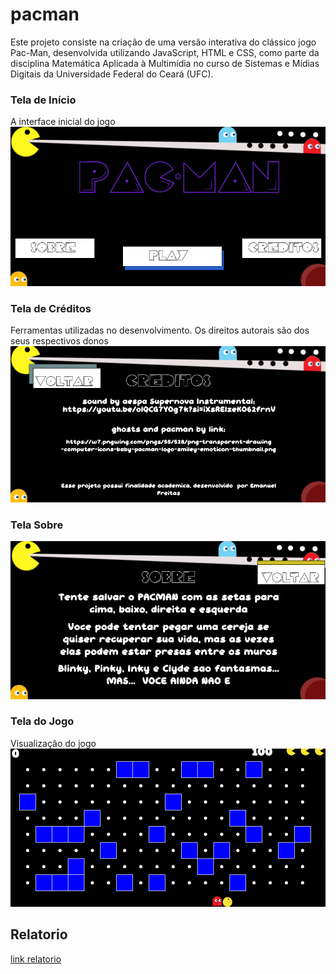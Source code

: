 # pacman
Este projeto consiste na criação de uma versão interativa do clássico jogo Pac-Man, desenvolvida utilizando JavaScript, HTML e CSS, como parte da disciplina Matemática Aplicada à Multimídia no curso de Sistemas e Mídias Digitais da Universidade Federal do Ceará (UFC).

### Tela de Início  
A interface inicial do jogo
![Tela de Início](resumo/inicio.png)

### Tela de Créditos  
Ferramentas utilizadas no desenvolvimento. Os direitos autorais são dos seus respectivos donos
![Tela de Créditos](resumo/creditos.png)

### Tela Sobre   
![Tela Sobre](resumo/sobre.png)

### Tela do Jogo  
Visualização do jogo 
![Tela do Jogo](resumo/jogo.png)

## Relatorio
[link relatorio](https://drive.google.com/file/d/1EFZz2hdRjgKGx7TV_L0NmLMD_kQD5vyI/view?usp=sharing)

